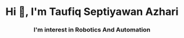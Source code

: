 <h1 align="center">Hi 👋, I'm Taufiq Septiyawan Azhari</h1>
<h3 align="center">I'm interest in Robotics And Automation</h3>
